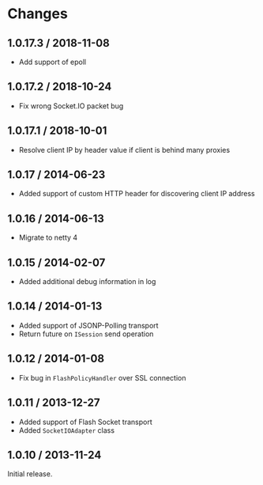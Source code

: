 Changes
=======================
1.0.17.3 / 2018-11-08
-----------------------
* Add support of epoll

1.0.17.2 / 2018-10-24
-----------------------
* Fix wrong Socket.IO packet bug

1.0.17.1 / 2018-10-01
-----------------------
* Resolve client IP by header value if client is behind many proxies

1.0.17 / 2014-06-23
-----------------------
* Added support of custom HTTP header for discovering client IP address

1.0.16 / 2014-06-13
-----------------------
* Migrate to netty 4

1.0.15 / 2014-02-07
-----------------------
* Added additional debug information in log

1.0.14 / 2014-01-13
-----------------------

* Added support of JSONP-Polling transport
* Return future on `ISession` send operation

1.0.12 / 2014-01-08
-----------------------

* Fix bug in `FlashPolicyHandler` over SSL connection 

1.0.11 / 2013-12-27
-----------------------

* Added support of Flash Socket transport
* Added `SocketIOAdapter` class

1.0.10 / 2013-11-24
-----------------------

Initial release.